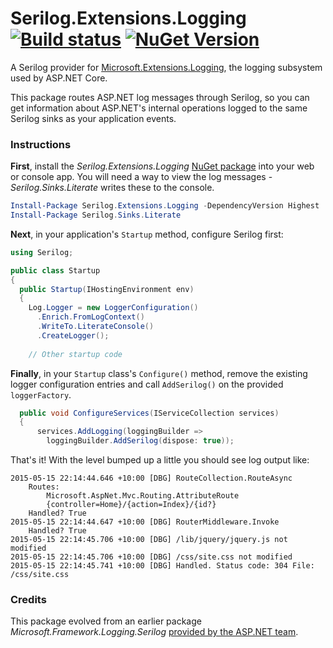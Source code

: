 # Serilog.Extensions.Logging [![Build status](https://ci.appveyor.com/api/projects/status/865nohxfiq1rnby0/branch/master?svg=true)](https://ci.appveyor.com/project/serilog/serilog-framework-logging/history) [![NuGet Version](http://img.shields.io/nuget/v/Serilog.Extensions.Logging.svg?style=flat)](https://www.nuget.org/packages/Serilog.Extensions.Logging/) 


A Serilog provider for [Microsoft.Extensions.Logging](https://www.nuget.org/packages/Microsoft.Extensions.Logging), the logging subsystem used by ASP.NET Core.

This package routes ASP.NET log messages through Serilog, so you can get information about ASP.NET's internal operations logged to the same Serilog sinks as your application events.

### Instructions

**First**, install the _Serilog.Extensions.Logging_ [NuGet package](https://www.nuget.org/packages/Serilog.Extensions.Logging) into your web or console app. You will need a way to view the log messages - _Serilog.Sinks.Literate_ writes these to the console.

```powershell
Install-Package Serilog.Extensions.Logging -DependencyVersion Highest
Install-Package Serilog.Sinks.Literate
```

**Next**, in your application's `Startup` method, configure Serilog first:

```csharp
using Serilog;

public class Startup
{
  public Startup(IHostingEnvironment env)
  {
    Log.Logger = new LoggerConfiguration()
      .Enrich.FromLogContext()
      .WriteTo.LiterateConsole()
      .CreateLogger();
      
    // Other startup code
```

**Finally**, in your `Startup` class's `Configure()` method, remove the existing logger configuration entries and
call `AddSerilog()` on the provided `loggerFactory`.

```csharp
  public void ConfigureServices(IServiceCollection services)
  {
      services.AddLogging(loggingBuilder =>
      	loggingBuilder.AddSerilog(dispose: true));
```

That's it! With the level bumped up a little you should see log output like:

```
2015-05-15 22:14:44.646 +10:00 [DBG] RouteCollection.RouteAsync
	Routes: 
		Microsoft.AspNet.Mvc.Routing.AttributeRoute
		{controller=Home}/{action=Index}/{id?}
	Handled? True
2015-05-15 22:14:44.647 +10:00 [DBG] RouterMiddleware.Invoke
	Handled? True
2015-05-15 22:14:45.706 +10:00 [DBG] /lib/jquery/jquery.js not modified
2015-05-15 22:14:45.706 +10:00 [DBG] /css/site.css not modified
2015-05-15 22:14:45.741 +10:00 [DBG] Handled. Status code: 304 File: /css/site.css
```

### Credits

This package evolved from an earlier package _Microsoft.Framework.Logging.Serilog_ [provided by the ASP.NET team](https://github.com/aspnet/Logging/pull/182).
